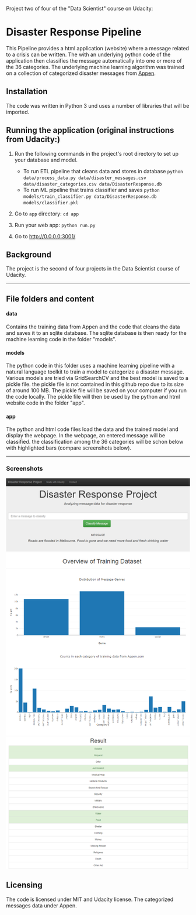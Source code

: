 Project two of four of the "Data Scientist" course on Udacity: 
# Disaster Response Pipeline
This Pipeline provides a html application (website) where a message related to a crisis can be written. The  with an underlying python code of the application then classifies the message automatically into one or more of the 36 categories. The underlying machine learning algorithm was trained on a collection of categorized disaster messages from [Appen](https://www.appen.com/).

## Installation
The code was written in Python 3 und uses a number of libraries that will be imported.

## Running the application (original instructions from Udacity:)
1. Run the following commands in the project's root directory to set up your database and model.

    - To run ETL pipeline that cleans data and stores in database
        `python data/process_data.py data/disaster_messages.csv data/disaster_categories.csv data/DisasterResponse.db`
    - To run ML pipeline that trains classifier and saves
        `python models/train_classifier.py data/DisasterResponse.db models/classifier.pkl`

2. Go to `app` directory: `cd app`

3. Run your web app: `python run.py`

4. Go to http://0.0.0.0:3001/

## Background
The project is the second of four projects in the Data Scientist course of Udacity.

--------------------------------------------------------------

## File folders and content

#### data
Contains the training data from Appen and the code that cleans the data and saves it to an sqlite database. The sqlite database is then ready for the machine learning code in the folder "models".

#### models
The python code in this folder uses a machine learning pipeline with a natural language toolkit to train a model to categorize a disaster message. Various models are tried via GridSearchCV and the best model is saved to a pickle file. the pickle file is not contained in this github repo due to its size of around 100 MB. The pickle file will be saved on your computer if you run the code locally. The pickle file will then be used by the python and html website code in the folder "app".

#### app
The python and html code files load the data and the trained model and display the webpage. In the webpage, an entered message will be classified. the classification among the 36 categories will be schon below with highlighted bars (compare screenshots below).

--------------------------------------------------------------

### Screenshots
![](https://github.com/Ottolio/DisasterResponse/blob/main/pic1.png)
![](https://github.com/Ottolio/DisasterResponse/blob/main/pic1b.png)
![](https://github.com/Ottolio/DisasterResponse/blob/main/pic2.png)

## Licensing
The code is licensed under MIT and Udacity license. 
The categorized messages data under Appen.
